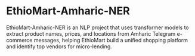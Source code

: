 # EthioMart-Amharic-NER
EthioMart-Amharic-NER is an NLP project that uses transformer models to extract product names, prices, and locations from Amharic Telegram e-commerce messages, helping EthioMart build a unified shopping platform and identify top vendors for micro-lending.
